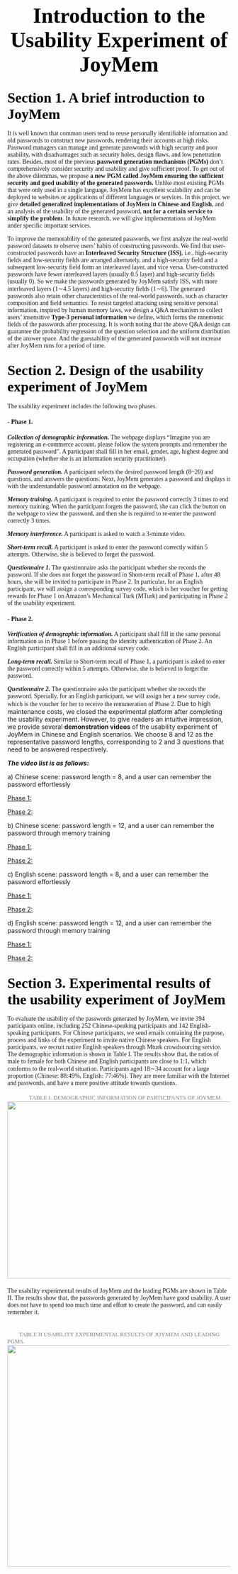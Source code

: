 # <center><font face="Times New Roman" color=black size=7>Introduction to the Usability Experiment of JoyMem</font></center>
## <font face="Times New Roman" color=black size=6>Section 1. A brief introduction to JoyMem</font>

<font face="Times New Roman">It is well known that common users tend to reuse personally identifiable information and old passwords to construct new passwords, rendering their accounts at high risks. Password managers can manage and generate passwords with high security and poor usability, with disadvantages such as security holes, design flaws, and low penetration rates. Besides, most of the previous **password generation mechanisms (PGMs)** don’t comprehensively consider security and usability and give sufficient proof. To get out of the above dilemmas, we propose **a new PGM called JoyMem ensuring the sufficient security and good usability of the generated passwords.** Unlike most existing PGMs that were only used in a single language, JoyMem has excellent scalability and can be deployed to websites or applications of different languages or services. In this project, we give **detailed generalized implementations of JoyMem in Chinese and English**, and an analysis of the usability of the generated password, **not for a certain service to simplify the problem**. In future research, we will give implementations of JoyMem under specific important services. </font>

<font face="Times New Roman">To improve the memorability of the generated passwords, we first analyze the real-world password datasets to observe users’ habits of constructing passwords. We find that user-constructed passwords have an **Interleaved Security Structure (ISS)**, i.e., high-security fields and low-security fields are arranged alternately, and a high-security field and a subsequent low-security field form an interleaved layer, and vice versa. User-constructed passwords have fewer interleaved layers (usually 0.5 layer) and high-security fields (usually 0). So we make the passwords generated by JoyMem satisfy ISS, with more interleaved layers (1∼4.5 layers) and high-security fields (1∼6). The generated passwords also retain other characteristics of the real-world passwords, such as character composition and field semantics. To resist targeted attacking using sensitive personal information, inspired by human memory laws, we design a Q&A mechanism to collect users’ insensitive **Type-3 personal information** we define, which forms the mnemonic fields of the passwords after processing. It is worth noting that the above Q&A design can guarantee the probability regression of the question selection and the uniform distribution of the answer space. And the guessability of the generated passwords will not increase after JoyMem runs for a period of time. </font>


## <font face="Times New Roman" color=black size=6>Section 2. Design of the usability experiment of JoyMem</font>
<font face="Times New Roman">The usability experiment includes the following two phases.</font>

#### <font face="Times New Roman">**- Phase 1.**</font>
<font face="Times New Roman">

***Collection of demographic information.*** The webpage displays “Imagine you are registering an e-commerce account, please follow the system prompts and remember the generated password”. A participant shall fill in her email, gender, age, highest degree and occupation (whether she is an information security practitioner).

***Password generation.*** A participant selects the desired password length (8~20) and questions, and answers the questions. Next, JoyMem generates a password and displays it with the understandable password annotation on the webpage. 

***Memory training.*** A participant is required to enter the password correctly 3 times to end memory training. When the participant forgets the password, she can click the button on the webpage to view the password, and then she is required to re-enter the password correctly 3 times.

***Memory interference.*** A participant is asked to watch a 3-minute video.

***Short-term recall.*** A participant is asked to enter the password correctly within 5 attempts. Otherwise, she is believed to forget the password.

***Questionnaire 1.*** The questionnaire asks the participant whether she records the password. If she does not forget the password in Short-term recall of Phase 1, after 48 hours, she will be invited to participate in Phase 2. In particular, for an English participant, we will assign a corresponding survey code, which is her voucher for getting rewards for Phase 1 on Amazon’s Mechanical Turk (MTurk) and participating in Phase 2 of the usability experiment.</font>





#### <font face="Times New Roman">**- Phase 2.**</font>
<font face="Times New Roman">

***Verification of demographic information.*** A participant shall fill in the same personal information as in Phase 1 before passing the identity authentication of Phase 2. An English participant shall fill in an additional survey code. 

***Long-term recall.*** Similar to Short-term recall of Phase 1, a participant is asked to enter the password correctly within 5 attempts. Otherwise, she is believed to forget the password. 

***Questionnaire 2.*** The questionnaire asks the participant whether she records the password. Specially, for an English participant, we will assign her a new survey code, which is the voucher for her to receive the remuneration of Phase 2. 
</font>
Due to high maintenance costs, we closed the experimental platform after completing the usability experiment. However, to give readers an intuitive impression, we provide several **demonstration videos** of the usability experiment of JoyMem in Chinese and English scenarios. We choose 8 and 12 as the representative password lengths, corresponding to 2 and 3 questions that need to be answered respectively. 

***The video list is as follows:***

a)	Chinese scene: password length = 8, and a user can remember the password effortlessly

[Phase 1:]()

[Phase 2:]()

b)	Chinese scene: password length = 12, and a user can remember the password through memory training

[Phase 1:]()

[Phase 2:]()

c)	English scene: password length = 8, and a user can remember the password effortlessly

[Phase 1:]()

[Phase 2:]()

d)	English scene: password length = 12, and a user can remember the password through memory training

[Phase 1:]()

[Phase 2:]()

## <font face="Times New Roman" color=black size=6>Section 3.  Experimental results of the usability experiment of JoyMem</font>
<font face="Times New Roman">
To evaluate the usability of the passwords generated by JoyMem, we invite 394 participants online, including 252 Chinese-speaking participants and 142 English-speaking participants. For Chinese participants, we send emails containing the purpose, process and links of the experiment to invite native Chinese speakers. For English participants, we recruit native English speakers through Mturk crowdsourcing service. The demographic information is shown in Table I. The results show that, the ratios of male to female for both Chinese and English participants are close to 1:1, which conforms to the real-world situation. Participants aged 18∼34 account for a large proportion (Chinese: 88:49%, English: 77:46%). They are more familiar with the Internet and passwords, and have a more positive attitude towards questions. 
</font>
</br>
</br>
 <font face="Times New Roman" color=gray lign="center"size=2> &nbsp &nbsp &nbsp &nbsp &nbsp &nbsp &nbsp &nbspTABLE  I.  DEMOGRAPHIC INFORMATION OF PARTICIPANTS OF JOYMEM.</font>

<img src=C:\Users\lx\Desktop\github\1.png lign=center width = "534" height = "400" />
<font face="Times New Roman">
</br>
</br>
The usability experimental results of JoyMem and the leading PGMs are shown in Table II. The results show that, the passwords generated by JoyMem have good usability. A user does not have to spend too much time and effort to create the password, and can easily remember it.
</font>

</br>
</br>
</br>
<font face="Times New Roman" color=gray  lign=center size=2> &nbsp &nbsp &nbsp &nbsp TABLE  II  USABILITY EXPERIMENTAL RESULTS OF JOYMEM AND LEADING PGMS.</font>
<img src=C:\Users\lx\Desktop\github\2.png lign=center width = "511.25" height = "500"/>



 




